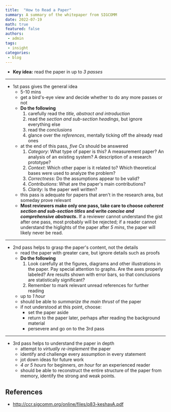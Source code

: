 ```yaml
---
title:  "How to Read a Paper" 
summary: A summary of the whitepaper from SIGCOMM
date: 2022-07-19
math: true
featured: false
authors: 
 - admin
tags: 
 - insight
categories: 
 - blog 
---
```

- **Key idea:** read the paper in up to *3 passes*
---  
  - 1st pass gives the general idea
    - 5-10 mins
    - get a bird's-eye view and decide whether to do any more passes or not
    - **Do the following**
      1. carefully read the *title, abstract and introduction*
      2. read the *section and sub-section headings*, but ignore everything else
      3. read the *conclusions*
      4. glance over the *references*, mentally ticking off the already read ones
    - at the end of this pass, *five Cs* should be answered
      1. *Category*: What type of paper is this? A measurement paper? An analysis of an existing system? A description of a research prototype?
      2. *Context*: Which other paper is it related to? Which theoretical bases were used to analyze the problem?
      3. *Correctness*: Do the assumptions appear to be valid?
      4. *Contributions*: What are the paper's main contributions?
      5. *Clarity*: Is the paper well written?
    - this pass is adequate for papers that aren't in the research area, but someday prove relevant
    - **Most reviewers make only one pass, take care to choose *coherent section and sub-section titles* and write *concise and comprehensive abstracts*.** If a reviewer cannot understand the gist after one pass, most probably will be rejected; if a reader cannot understand the higlights of the paper after *5 mins*, the paper will likely never be read. 
---   
  - 2nd pass helps to grasp the paper's content, not the details
    - read the paper with greater care, but ignore details such as proofs
    - **Do the following**
      1. Look carefully at the figures, diagrams and other illustrations in the paper. Pay special attention to graphs. Are the axes properly labeled? Are results shown with error bars, so that conclusions are statistically significant?
      2. Remember to mark relevant unread references for further reading
    - up to *1 hour*
    - should be able to *summarize the main thrust* of the paper
    - if not understood at this point, choose:
      - set the paper aside
      - return to the paper later, perhaps after reading the background material
      - persevere and go on to the 3rd pass
---
  - 3rd pass helps to understand the paper in depth
    - attempt to *virtually re-implement* the paper
    - identify and challenge every assumption in every statement
    - jot down ideas for future work
    - *4 or 5 hours* for beginners, *an hour* for an experienced reader
    - should be able to reconstruct the entire structure of the paper from memory, identify the strong and weak points.


## References
- http://ccr.sigcomm.org/online/files/p83-keshavA.pdf